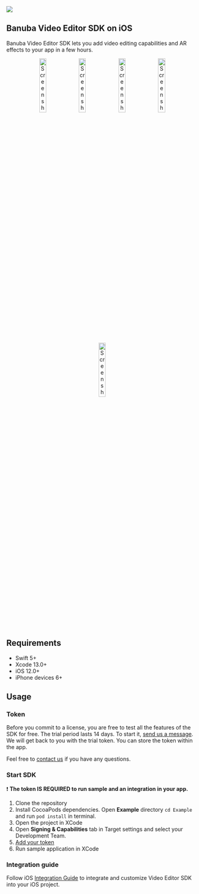 [![](https://www.banuba.com/hubfs/Banuba_November2018/Images/Banuba%20SDK.png)](https://www.banuba.com/video-editor-sdk)
## Banuba Video Editor SDK on iOS
Banuba Video Editor SDK lets you add video editing capabilities and AR effects to your app in a few hours.

<p align="center">
<img src="mdDocs/gif/gif_background.gif" alt="Screenshot" width="19%" height="auto">&nbsp;
<img src="mdDocs/gif/camera_preview.gif" alt="Screenshot" width="19%" height="auto">&nbsp;
<img src="mdDocs/gif/audio_browser.gif" alt="Screenshot" width="19%" height="auto"/>&nbsp;
<img src="mdDocs/gif/editor_timeline.gif" alt="Screenshot" width="19%" height="auto"/>&nbsp;
<img src="mdDocs/gif/pip_preview.gif" alt="Screenshot" width="19%" height="auto"/>&nbsp;
</p>

## Requirements
- Swift 5+
- Xcode 13.0+
- iOS 12.0+
- iPhone devices 6+

## Usage
### Token
Before you commit to a license, you are free to test all the features of the SDK for free. The trial period lasts 14 days. To start it, [send us a message](https://www.banuba.com/video-editor-sdk#form).  
We will get back to you with the trial token.
You can store the token within the app.

Feel free to [contact us](https://www.banuba.com/faq/kb-tickets/new) if you have any questions.

### Start SDK
:exclamation: __The token **IS REQUIRED** to run sample and an integration in your app.__

1. Clone the repository
2. Install CocoaPods dependencies. Open **Example** directory ```cd Example``` and run ```pod install``` in terminal.
3. Open the project in XCode
4. Open **Signing & Capabilities** tab in Target settings and select your Development Team.
5. [Add your token](https://github.com/Banuba/ve-sdk-ios-integration-sample/blob/main/Example/Example/AppDelegate.swift#L9)
6. Run sample application in XCode

### Integration guide
Follow iOS [Integration Guide](mdDocs/integration.md) to integrate and customize Video Editor SDK into your iOS project.  


